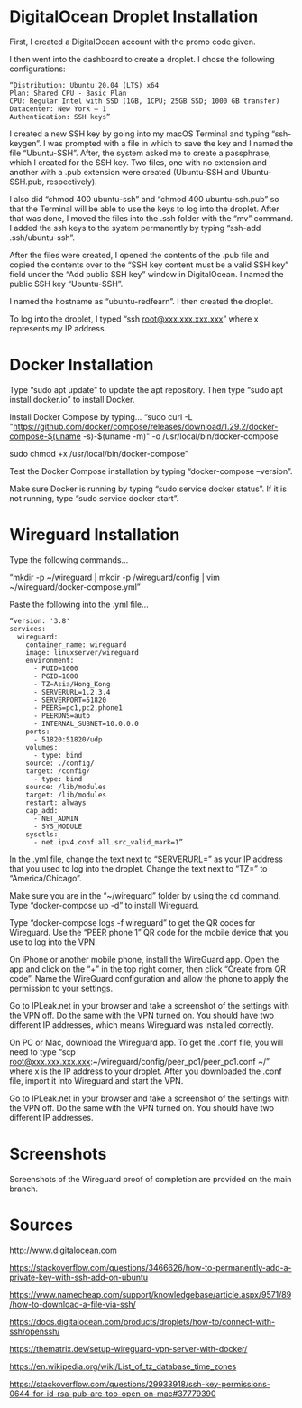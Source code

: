 # DigitalOcean Droplet Installation

First, I created a DigitalOcean account with the promo code given.

I then went into the dashboard to create a droplet. I chose the following configurations:

	“Distribution: Ubuntu 20.04 (LTS) x64
	Plan: Shared CPU - Basic Plan
	CPU: Regular Intel with SSD (1GB, 1CPU; 25GB SSD; 1000 GB transfer)
	Datacenter: New York – 1
	Authentication: SSH keys”

I created a new SSH key by going into my macOS Terminal and typing “ssh-keygen”. I was prompted with a file in which to save the key and I named the file “Ubuntu-SSH”. After, the system asked me to create a passphrase, which I created for the SSH key. Two files, one with no extension and another with a .pub extension were created (Ubuntu-SSH and Ubuntu-SSH.pub, respectively).

I also did “chmod 400 ubuntu-ssh” and “chmod 400 ubuntu-ssh.pub” so that the Terminal will be able to use the keys to log into the droplet. After that was done, I moved the files into the .ssh folder with the “mv” command. I added the ssh keys to the system permanently by typing “ssh-add .ssh/ubuntu-ssh”.

After the files were created, I opened the contents of the .pub file and copied the contents over to the “SSH key content must be a valid SSH key” field under the “Add public SSH key” window in DigitalOcean. I named the public SSH key “Ubuntu-SSH”.

I named the hostname as “ubuntu-redfearn”. I then created the droplet.

To log into the droplet, I typed “ssh root@xxx.xxx.xxx.xxx” where x represents my IP address.


# Docker Installation

Type “sudo apt update” to update the apt repository. Then type “sudo apt install docker.io” to install Docker.

Install Docker Compose by typing…
“sudo curl -L "https://github.com/docker/compose/releases/download/1.29.2/docker-compose-$(uname -s)-$(uname -m)" -o /usr/local/bin/docker-compose

sudo chmod +x /usr/local/bin/docker-compose”

Test the Docker Compose installation by typing “docker-compose –version”.

Make sure Docker is running by typing “sudo service docker status”. If it is not running, type “sudo service docker start”.


# Wireguard Installation

Type the following commands…

“mkdir -p ~/wireguard | mkdir -p /wireguard/config | vim ~/wireguard/docker-compose.yml”

Paste the following into the .yml file…

	“version: '3.8'
	services:
	  wireguard:
	    container_name: wireguard
	    image: linuxserver/wireguard
	    environment:
	      - PUID=1000
	      - PGID=1000
	      - TZ=Asia/Hong_Kong
	      - SERVERURL=1.2.3.4
	      - SERVERPORT=51820
	      - PEERS=pc1,pc2,phone1
	      - PEERDNS=auto
	      - INTERNAL_SUBNET=10.0.0.0
	    ports:
	      - 51820:51820/udp
	    volumes:
	      - type: bind
		source: ./config/
		target: /config/
	      - type: bind
		source: /lib/modules
		target: /lib/modules
	    restart: always
	    cap_add:
	      - NET_ADMIN
	      - SYS_MODULE
	    sysctls:
	      - net.ipv4.conf.all.src_valid_mark=1”

In the .yml file, change the text next to “SERVERURL=” as your IP address that you used to log into the droplet. Change the text next to “TZ=” to “America/Chicago”.

Make sure you are in the “~/wireguard” folder by using the cd command. Type “docker-compose up -d” to install Wireguard.

Type “docker-compose logs -f wireguard” to get the QR codes for Wireguard. Use the “PEER phone 1” QR code for the mobile device that you use to log into the VPN.

On iPhone or another mobile phone, install the WireGuard app. Open the app and click on the “+” in the top right corner, then click “Create from QR code”. Name the WireGuard configuration and allow the phone to apply the permission to your settings.

Go to IPLeak.net in your browser and take a screenshot of the settings with the VPN off. Do the same with the VPN turned on. You should have two different IP addresses, which means Wireguard was installed correctly.

On PC or Mac, download the Wireguard app. To get the .conf file, you will need to type “scp root@xxx.xxx.xxx.xxx:~/wireguard/config/peer_pc1/peer_pc1.conf ~/” where x is the IP address to your droplet. After you downloaded the .conf file, import it into Wireguard and start the VPN.

Go to IPLeak.net in your browser and take a screenshot of the settings with the VPN off. Do the same with the VPN turned on. You should have two different IP addresses.


# Screenshots

Screenshots of the Wireguard proof of completion are provided on the main branch.

# Sources

http://www.digitalocean.com

https://stackoverflow.com/questions/3466626/how-to-permanently-add-a-private-key-with-ssh-add-on-ubuntu

https://www.namecheap.com/support/knowledgebase/article.aspx/9571/89/how-to-download-a-file-via-ssh/

https://docs.digitalocean.com/products/droplets/how-to/connect-with-ssh/openssh/

https://thematrix.dev/setup-wireguard-vpn-server-with-docker/

https://en.wikipedia.org/wiki/List_of_tz_database_time_zones

https://stackoverflow.com/questions/29933918/ssh-key-permissions-0644-for-id-rsa-pub-are-too-open-on-mac#37779390
